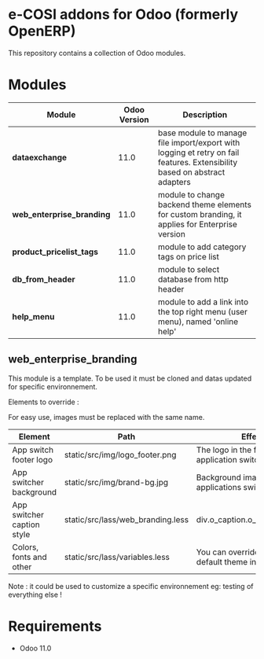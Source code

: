 e-COSI addons for Odoo (formerly OpenERP)
========================

This repository contains a collection of Odoo modules.

# Modules

| Module | Odoo Version | Description |
| --- | --- | --- |
| **dataexchange** | 11.0 | base module to manage file import/export with logging et retry on fail features. Extensibility based on abstract adapters |
| **web_enterprise_branding** | 11.0 | module to change backend  theme elements for custom branding, it applies for Enterprise version |
| **product_pricelist_tags** | 11.0 | module to add category tags on price list
| **db_from_header** | 11.0 | module to select database from http header |
| **help_menu** | 11.0 | module to add a link into the top right menu (user menu), named 'online help' |

## web_enterprise_branding

This module is a template. To be used it must be cloned and datas updated for specific environnement.

Elements to override :

For easy use, images must be replaced with the same name.

| Element | Path | Effect |
| --- | --- | --- |
| App switch footer logo | static/src/img/logo_footer.png | The logo in the footer of application switcher |
| App switcher background | static/src/img/brand-bg.jpg | Background image for applications switcher |
| App switcher caption style | static/src/lass/web_branding.less | div.o_caption.o_caption_brand
| Colors, fonts and other | static/src/lass/variables.less | You can override any var of default theme in this file |


Note : it could be used to customize a specific environnement eg: testing of everything else !

# Requirements

* Odoo 11.0
